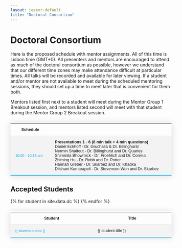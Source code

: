 ```yaml
---
layout: ieeevr-default
title: "Doctoral Consortium"
---
```


<style>
    .styled-table {
        border-collapse: collapse;
        margin: 25px 0;
        font-size: 0.9em;
        font-family: sans-serif;
        /*min-width: 400px;*/
        box-shadow: 0 0 20px rgba(0, 0, 0, 0.15);
        display: table;
    }

    .styled-table thead tr {
        background-color: #00aeef;
        color: #ffffff;
        text-align: left;
    }

    .styled-table th,
    .styled-table td {
        padding: 12px 15px;
    }

    .styled-table tbody tr {
        border-bottom: 1px solid #dddddd;
    }

    .styled-table tbody tr:nth-of-type(even) {
        background-color: #f3f3f3;
    }

    .styled-table tbody tr:last-of-type {
        border-bottom: 2px solid #00aeef;
    }

    .styled-table tbody tr.active-row {
        font-weight: bold;
        color: #00aeef;
    }

</style>

<h1>Doctoral Consortium</h1>
<div>
    <p>
        Here is the proposed schedule with mentor assignments. All of this time is Lisbon time (GMT+0). All presenters and mentors are encouraged to attend as much of the doctoral consortium as possible, however we understand that our different time zones may make attendance difficult at particular times. All talks will be recorded and available for later viewing. If a student and/or mentor are not available to meet during the scheduled mentoring sessions, they should set up a time to meet later that is convenient for them both.
    </p>
    <p>
        Mentors listed first next to a student will meet during the Mentor Group 1 Breakout session, and mentors listed second will meet with that student during the Mentor Group 2 Breakout session.
    </p>
</div>

<div>

<div>
    <table class="styled-table" style="font-size: 0.9em; ">
        <tr>
            <th>Schedule</th>
            <th></th>
        </tr>
        <tr>
            <td style="font-size: 0.9em;"><span style="color: #00aeef;">10:00 - 10:15 am</span></td>
            <td>
                <strong>Presentations 1 - 6 (8 min talk + 4 min questions)</strong><br/>
                Daniel Eckhoff - Dr. Gruchalla & Dr. Billinghurst<br/>
                Nermin Shaltout - Dr. Billinghurst and Dr. Quarles<br/>
                Shimmila Bhowmick - Dr. Froehlich and Dr. Correia<br/>
                Zhiming Hu - Dr. Robb and Dr. Potter<br/>
                Hannah Greber - Dr. Skarbez and Dr. Khadka<br/>
                Dilshani Kumarapeli - Dr. Stevenson Won and Dr. Skarbez<br/>
            </td>
        </tr>
    </table>
</div>
    
    
</div>


<h2>Accepted Students</h2>

<div>
    <table class="styled-table" style="font-size: 0.9em; ">
        <tr>
            <th>Student</th>
            <th>Title</th>
        </tr>
        {% for student in site.data.dc %}
        <tr>
            <td style="font-size: 0.9em;"><span style="color: #00aeef;">{{ student.author }}</span></td>
            <td>{{ student.title }}</td>
        </tr>
        {% endfor %}
    </table>
</div>
